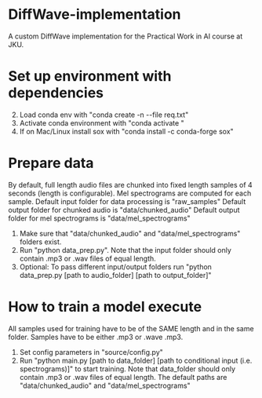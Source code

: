 # DiffWave-implementation
A custom DiffWave implementation for the Practical Work in AI course at JKU. 

# Set up environment with dependencies

2. Load conda env with "conda create -n <environment-name> --file req.txt"
3. Activate conda environment with "conda activate <environment-name>"
4. If on Mac/Linux install sox with "conda install -c conda-forge sox"

# Prepare data
By default, full length audio files are chunked into fixed length samples of 4 seconds (length is configurable). Mel spectrograms are computed for each sample.
Default input folder for data processing is "raw_samples"
Default output folder for chunked audio is "data/chunked_audio"
Default output folder for mel spectrograms is "data/mel_spectrograms"

1. Make sure that "data/chunked_audio" and "data/mel_spectrograms" folders exist.
2. Run "python data_prep.py". Note that the input folder should only contain .mp3 or .wav files of equal length.
3. Optional: To pass different input/output folders run "python data_prep.py [path to audio_folder] [path to output_folder]"

# How to train a model execute
All samples used for training have to be of the SAME length and in the same folder. Samples have to be either .mp3 or .wave .mp3. 
1. Set config parameters in "source/config.py"
2. Run "python main.py [path to data_folder] [path to conditional input (i.e. spectrograms)]" to start training. Note that data_folder should only contain .mp3 or .wav files of equal length. The default paths are "data/chunked_audio" and "data/mel_spectrograms"

